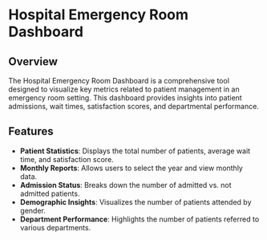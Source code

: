 # Hospital Emergency Room Dashboard

## Overview
The Hospital Emergency Room Dashboard is a comprehensive tool designed to visualize key metrics related to patient management in an emergency room setting. This dashboard provides insights into patient admissions, wait times, satisfaction scores, and departmental performance.

## Features
- **Patient Statistics**: Displays the total number of patients, average wait time, and satisfaction score.
- **Monthly Reports**: Allows users to select the year and view monthly data.
- **Admission Status**: Breaks down the number of admitted vs. not admitted patients.
- **Demographic Insights**: Visualizes the number of patients attended by gender.
- **Department Performance**: Highlights the number of patients referred to various departments.
